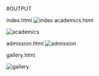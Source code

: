 #OUTPUT


index.html
![index](https://github.com/karthick-2003-coder/html-ABC-college/assets/135232854/79a4fe77-6e2d-4190-855d-67da7feb8534)
academics.html

![academics](https://github.com/karthick-2003-coder/html-ABC-college/assets/135232854/852e8875-9f5e-4908-8c07-9dac6ad6bdc9)

admission.html
![admission](https://github.com/karthick-2003-coder/html-ABC-college/assets/135232854/7f516a80-21c7-462f-98e2-261dae49907c)

gallery.html

![gallery](https://github.com/karthick-2003-coder/html-ABC-college/assets/135232854/667749ed-00eb-41a5-9d1f-e6d53aceab86)






